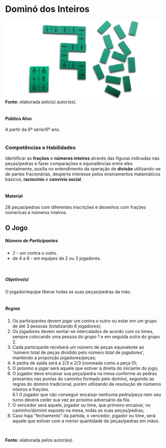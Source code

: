 # Dominó dos Inteiros

![Dominó dos Inteiros](/imagens/jogos/domino-dos-inteiros.png "Dominó dos Inteiros")  
**Fonte:** elaborada pelo(s) autor(es).  
<br>  

#### <i class="fa fa-user"></i> Público Alvo
A partir da 6ª série/6º ano.  
<br>

### <i class="fa fa-child"></i> Competências e Habilidades   
Identificar as **frações** e **números inteiros** através das figuras indicadas nas peças/pedras e fazer comparações e equivalências entre eles mentalmente, auxilia no entendimento da operação de **divisão** utilizando-se de partes fracionárias, desperta interesse pelos ensinamentos matemáticos básicos, **raciocínio** e **convívio social**.  
<br>  

#### <i class="fa fa-scissors"></i> Material   
28 peças/pedras com diferentes inscrições e desenhos com frações númericas e números inteiros.
<br>  

## <div class="row text-center">O Jogo</div>  
##### <i class="fa fa-users"></i> Número de Participantes  
- 2 - um contra o outro.
- de 4 a 6 - em equipes de 2 ou 3 jogadores.  
<br>  

##### <i class="fa fa-trophy"></i> Objetivo(s)  
O jogador/equipe liberar todas as suas peças/pedras da mão.  
<br>  
##### <i class="fa fa-thumb-tack"></i> Regras    
1.  Os participantes devem jogar um contra o outro ou estar em um grupo de até 3 pessoas (totalizando 6 jogadores);  
2.	Os jogadores devem sentar-se intercalados de acordo com os times, sempre colocando uma pessoa do grupo 1 e em seguida outra do grupo 2.
3.  Cada participante receberá um número de peças equivalente ao 'número total de peças dividido pelo número total de jogadores', mantendo a proporção jogadores/peças;  
4.  A pedra de saída será a 2/3 e 2/3 (nomeada como a peça 0);  
5.  O próximo a jogar será aquele que estiver à direita do iniciante do jogo;  
6.  O jogador deve encaixar sua peça/pedra na mesa conforme as pedras presentes nas pontas do caminho formado pelo dominó, seguindo as regras do dominó tradicional, porém utilizando da resolução de números inteiros e frações.  
  6.1 O jogador que não conseguir encaixar nenhuma pedra/peça nem seu turno deverá ceder sua vez ao próximo adversário da fila. 
7.  O vencedor será aquele, jogador ou time, que primeiro encaixar, no caminho/dominó exposto na mesa, todas as suas peças/pedras;
8.  Caso haja "fechamento" da partida, o vencedor, jogador ou time, será aquele que estiver com a menor quantidade de peças/pedras em mãos.  
<br>  

**Fonte:** elaborada pelos autor(es).  
<br>  
<br>  